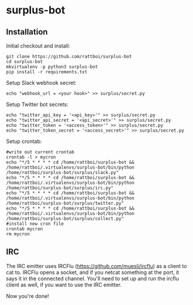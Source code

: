 # surplus-bot

## Installation

Initial checkout and install:

```
git clone https://github.com/rattboi/surplus-bot
cd surplus-bot
mkvirtualenv -p python3 surplus-bot
pip install -r requirements.txt
```

Setup Slack webhook secret:

```
echo "webhook_url = <your hook>" >> surplus/secret.py
```

Setup Twitter bot secrets:

```
echo "twitter_api_key = '<api_key>'" >> surplus/secret.py
echo "twitter_api_secret = '<api_secret>'" >> surplus/secret.py
echo "twitter_token = '<access_token>'" >> surplus/secret.py
echo "twitter_token_secret = '<access_secret>'" >> surplus/secret.py
```

Setup crontab:

```
#write out current crontab
crontab -l > mycron
echo "*/5 * * * * cd /home/rattboi/surplus-bot && /home/rattboi/.virtualenvs/surplus-bot/bin/python /home/rattboi/surplus-bot/surplus/slack.py"
echo "*/5 * * * * cd /home/rattboi/surplus-bot && /home/rattboi/.virtualenvs/surplus-bot/bin/python /home/rattboi/surplus-bot/surplus/irc.py"
echo "*/5 * * * * cd /home/rattboi/surplus-bot && /home/rattboi/.virtualenvs/surplus-bot/bin/python /home/rattboi/surplus-bot/surplus/twitter.py"
echo "*/5 * * * * cd /home/rattboi/surplus-bot && /home/rattboi/.virtualenvs/surplus-bot/bin/python /home/rattboi/surplus-bot/surplus/collect.py"
#install new cron file
crontab mycron
rm mycron
```

## IRC

The IRC emitter uses IRCFlu (https://github.com/muesli/ircflu) as a client to cat to. IRCFlu opens a socket, and if you netcat something at the port, it says it in the connected channel. You'll need to set up and run the ircflu client as well, if you want to use the IRC emitter.

Now you're done!

